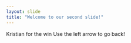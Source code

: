 ```yaml
---
layout: slide
title: "Welcome to our second slide!"
---
```

Kristian for the win
Use the left arrow to go back!
